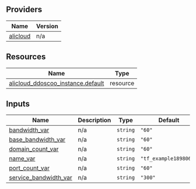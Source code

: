 <!-- BEGIN_TF_DOCS -->
## Providers

| Name | Version |
|------|---------|
| <a name="provider_alicloud"></a> [alicloud](#provider\_alicloud) | n/a |

## Resources

| Name | Type |
|------|------|
| [alicloud_ddoscoo_instance.default](https://registry.terraform.io/providers/hashicorp/alicloud/latest/docs/resources/ddoscoo_instance) | resource |

## Inputs

| Name | Description | Type | Default | Required |
|------|-------------|------|---------|:--------:|
| <a name="input_bandwidth_var"></a> [bandwidth\_var](#input\_bandwidth\_var) | n/a | `string` | `"60"` | no |
| <a name="input_base_bandwidth_var"></a> [base\_bandwidth\_var](#input\_base\_bandwidth\_var) | n/a | `string` | `"60"` | no |
| <a name="input_domain_count_var"></a> [domain\_count\_var](#input\_domain\_count\_var) | n/a | `string` | `"60"` | no |
| <a name="input_name_var"></a> [name\_var](#input\_name\_var) | n/a | `string` | `"tf_example1898063"` | no |
| <a name="input_port_count_var"></a> [port\_count\_var](#input\_port\_count\_var) | n/a | `string` | `"60"` | no |
| <a name="input_service_bandwidth_var"></a> [service\_bandwidth\_var](#input\_service\_bandwidth\_var) | n/a | `string` | `"300"` | no |
<!-- END_TF_DOCS -->    